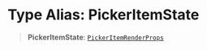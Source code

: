 # Type Alias: PickerItemState

> **PickerItemState**: [`PickerItemRenderProps`](PickerItemRenderProps.md)
